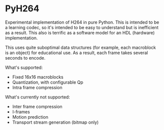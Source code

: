# PyH264

Experimental implementation of H264 in pure Python. This is intended to be a learning codec, so it's intended to be easy to understand but is inefficient as a result. This also is terrific as a software model for an HDL (hardware) implementation.

This uses quite suboptimal data structures (for example, each macroblock is an object) for educational use. As a result, each frame takes several seconds to encode.

What's supported:

* Fixed 16x16 macroblocks
* Quantization, with configurable Qp
* Intra frame compression

What's currently not supported:
* Inter frame compression
* I-frames
* Motion prediction
* Transport stream generation (bitmap only)
